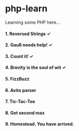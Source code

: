 # php-learn
Learning some PHP here...
#### 1. Reversed Strings ✓
#### 2. Gauß needs help! ✓
#### 3. Count it! ✓
#### 4. Brevity is the soul of wit ✓
#### 5. FizzBuzz
#### 6. Avito parser
#### 7. Tic-Tac-Toe
#### 8. Get second max
#### 9. Homestead. You have arrived.

